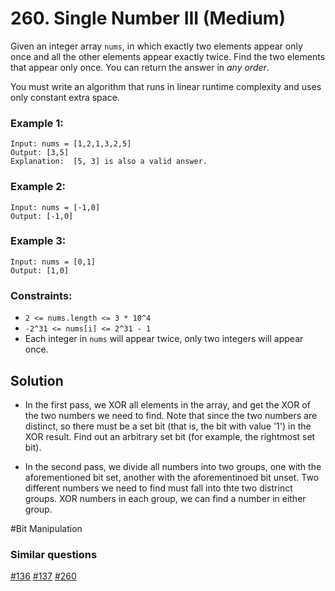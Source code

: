 # 260. Single Number III (Medium)

Given an integer array `nums`, in which exactly two elements appear only once and all the other elements appear exactly twice. Find the two elements that appear only once. You can return the answer in _any order_.

You must write an algorithm that runs in linear runtime complexity and uses only constant extra space.

### Example 1:

```
Input: nums = [1,2,1,3,2,5]
Output: [3,5]
Explanation:  [5, 3] is also a valid answer.
```

### Example 2:

```
Input: nums = [-1,0]
Output: [-1,0]
```

### Example 3:

```
Input: nums = [0,1]
Output: [1,0]
```

### Constraints:

- `2 <= nums.length <= 3 * 10^4`
- `-2^31 <= nums[i] <= 2^31 - 1`
- Each integer in `nums` will appear twice, only two integers will appear once.

## Solution

- In the first pass, we XOR all elements in the array, and get the XOR of the two numbers we need to find. Note that since the two numbers are distinct, so there must be a set bit (that is, the bit with value '1') in the XOR result. Find
  out an arbitrary set bit (for example, the rightmost set bit).

- In the second pass, we divide all numbers into two groups, one with the aforementioned bit set, another with the aforementinoed bit unset. Two different numbers we need to find must fall into thte two distrinct groups. XOR numbers in each group, we can find a number in either group.

#Bit Manipulation

### Similar questions

[#136](../p136e/README.md) [#137](../p137m/README.md) [#260](../p260m/README.md)
